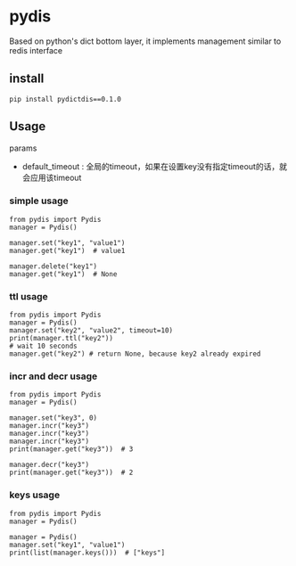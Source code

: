 # pydis
Based on python's dict bottom layer, it implements management similar to redis interface

## install
```shell
pip install pydictdis==0.1.0
```

## Usage

params

- default_timeout : 全局的timeout，如果在设置key没有指定timeout的话，就会应用该timeout


### simple usage
```python3
from pydis import Pydis
manager = Pydis()

manager.set("key1", "value1")
manager.get("key1")  # value1

manager.delete("key1")
manager.get("key1")  # None
```

### ttl usage
```python3
from pydis import Pydis
manager = Pydis()
manager.set("key2", "value2", timeout=10)
print(manager.ttl("key2"))
# wait 10 seconds
manager.get("key2") # return None, because key2 already expired
```


### incr and decr usage
```python3
from pydis import Pydis
manager = Pydis()

manager.set("key3", 0)
manager.incr("key3")
manager.incr("key3")
manager.incr("key3")
print(manager.get("key3"))  # 3

manager.decr("key3")
print(manager.get("key3"))  # 2
```

### keys usage
```python3
from pydis import Pydis
manager = Pydis()

manager = Pydis()
manager.set("key1", "value1")
print(list(manager.keys()))  # ["keys"]
```